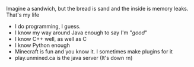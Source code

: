 Imagine a sandwich, but the bread is sand and the inside is memory leaks. That's my life
- I do programming, I guess.
- I know my way around Java enough to say I'm "*good*"
- I know C++ well, as well as C
- I know Python enough
- Minecraft is fun and you know it. I sometimes make plugins for it
- play.unmined.ca is the java server (It's down rn)

